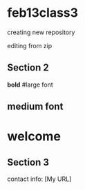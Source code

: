 # feb13class3
creating new repository 

editing from zip

## Section 2

**bold**
#large font
## medium font

# welcome

## Section 3

contact info:
[My URL]